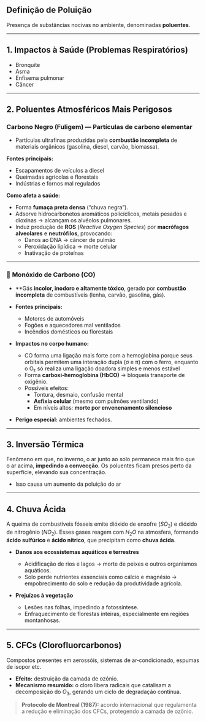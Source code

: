 ## Definição de Poluição
Presença de substâncias nocivas no ambiente, denominadas **poluentes**.

---

## 1. Impactos à Saúde (Problemas Respiratórios)
- Bronquite  
- Asma  
- Enfisema pulmonar  
- Câncer  

---

## 2. Poluentes Atmosféricos Mais Perigosos

### **Carbono Negro (Fuligem)** — Partículas de carbono elementar

- Partículas ultrafinas produzidas pela **combustão incompleta** de materiais orgânicos (gasolina, diesel, carvão, biomassa).  

**Fontes principais:**
  - Escapamentos de veículos a diesel  
  - Queimadas agrícolas e florestais  
  - Indústrias e fornos mal regulados  

**Como afeta a saúde:**
  - Forma **fumaça preta densa** (“chuva negra”).  
  - Adsorve hidrocarbonetos aromáticos policíclicos, metais pesados e dioxinas → alcançam os alvéolos pulmonares.  
  - Induz produção de **ROS** (*Reactive Oxygen Species*) por **macrófagos alveolares** e **neutrófilos**, provocando:  
    - Danos ao DNA → câncer de pulmão  
    - Peroxidação lipídica → morte celular  
    - Inativação de proteínas  

---

### 🚫 **Monóxido de Carbono (CO)**

- **Gás **incolor, inodoro e altamente tóxico**, gerado por **combustão incompleta** de combustíveis (lenha, carvão, gasolina, gás).  

- **Fontes principais:**
  - Motores de automóveis  
  - Fogões e aquecedores mal ventilados  
  - Incêndios domésticos ou florestais  

- **Impactos no corpo humano:**
  - CO forma uma ligação mais forte com a hemoglobina porque seus orbitais permitem uma interação dupla (σ e π) com o ferro, enquanto o O₂ só realiza uma ligação doadora simples e menos estável
  - Forma **carboxi‑hemoglobina (HbCO)** → bloqueia transporte de oxigênio.  
  - Possíveis efeitos:  
    - Tontura, desmaio, confusão mental  
    - **Asfixia celular** (mesmo com pulmões ventilando)  
    - Em níveis altos: **morte por envenenamento silencioso**  
- **Perigo especial:** ambientes fechados.  

---

## 3. Inversão Térmica

Fenômeno em que, no inverno, o ar junto ao solo permanece mais frio que o ar acima, **impedindo a convecção**. Os poluentes ficam presos perto da superfície, elevando sua concentração.

- Isso causa um aumento da poluição do ar

---

## 4. Chuva Ácida

A queima de combustíveis fósseis emite dióxido de enxofre ($SO_2$) e dióxido de nitrogênio ($NO_2$). Esses gases reagem com $H_2O$ na atmosfera, formando **ácido sulfúrico** e **ácido nítrico**, que precipitam como **chuva ácida**.

- **Danos aos ecossistemas aquáticos e terrestres**
    - Acidificação de rios e lagos → morte de peixes e outros organismos aquáticos.
    - Solo perde nutrientes essenciais como cálcio e magnésio → empobrecimento do solo e redução da produtividade agrícola.
    
- **Prejuízos à vegetação**
    - Lesões nas folhas, impedindo a fotossíntese.
    - Enfraquecimento de florestas inteiras, especialmente em regiões montanhosas.
---

## 5. CFCs (Clorofluorcarbonos)

Compostos presentes em aerossóis, sistemas de ar‑condicionado, espumas de isopor etc.  
- **Efeito:** destruição da camada de ozônio.  
- **Mecanismo resumido:** o cloro libera radicais que catalisam a decomposição do $O_3$, gerando um ciclo de degradação contínua.

> **Protocolo de Montreal (1987):** acordo internacional que regulamenta a redução e eliminação dos CFCs, protegendo a camada de ozônio.
